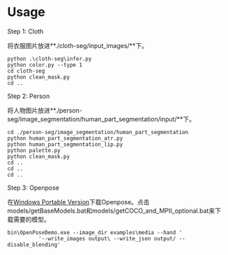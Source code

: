 # Usage

Step 1: Cloth

将衣服图片放进**./cloth-seg/input_images/**下。

```
python .\cloth-seg\infer.py
python color.py --type 1
cd cloth-seg
python clean_mask.py
cd ..
```



Step 2: Person

将人物图片放进**./person-seg/image_segmentation/human_part_segmentation/input/**下。

```
cd ./person-seg/image_segmentation/human_part_segmentation
python human_part_segmentation_atr.py
python human_part_segmentation_lip.py
python palette.py
python clean_mask.py
cd ..
cd ..
cd ..
```



Step 3: Openpose

在[Windows Portable Version](https://github.com/CMU-Perceptual-Computing-Lab/openpose/blob/master/doc/installation/0_index.md#windows-portable-demo)下载Openpose。点击models/getBaseModels.bat和models/getCOCO_and_MPII_optional.bat来下载需要的模型。

```
bin\OpenPoseDemo.exe --image_dir examples\media --hand '
          '--write_images output\ --write_json output/ --disable_blending'
```



















































